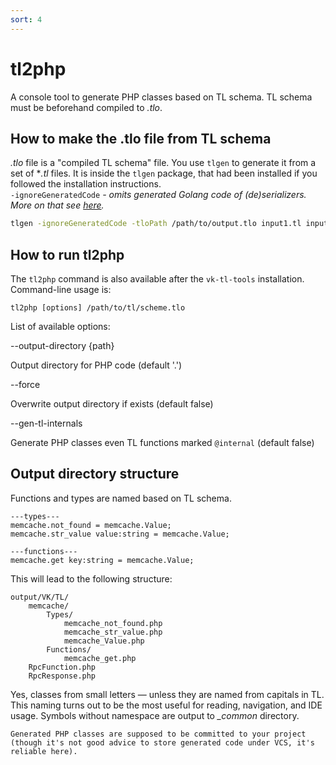 ```yaml
---
sort: 4
---
```


# tl2php

A console tool to generate PHP classes based on TL schema. TL schema must be beforehand compiled to *.tlo*.


## How to make the .tlo file from TL schema

*.tlo* file is a "compiled TL schema" file. You use `tlgen` to generate it from a set of **.tl* files. It is inside the `tlgen` package, that had been installed if you followed the installation instructions.  
`-ignoreGeneratedCode` *- omits generated Golang code of (de)serializers. More on that see [here](https://github.com/vkcom/tl).*
```bash
tlgen -ignoreGeneratedCode -tloPath /path/to/output.tlo input1.tl input2.tl ...
```


## How to run tl2php

The `tl2php` command is also available after the `vk-tl-tools` installation. Command-line usage is:
```
tl2php [options] /path/to/tl/scheme.tlo
```

List of available options:

<aside>--output-directory {path}</aside>

Output directory for PHP code (default '.')

<aside>--force</aside>

Overwrite output directory if exists (default false)

<aside>--gen-tl-internals</aside>

Generate PHP classes even TL functions marked `@internal` (default false)


## Output directory structure

Functions and types are named based on TL schema. 
```
---types---
memcache.not_found = memcache.Value;
memcache.str_value value:string = memcache.Value;

---functions---
memcache.get key:string = memcache.Value;
```

This will lead to the following structure:
```
output/VK/TL/
    memcache/
        Types/
            memcache_not_found.php
            memcache_str_value.php
            memcache_Value.php
        Functions/
            memcache_get.php
    RpcFunction.php 
    RpcResponse.php
```

Yes, classes from small letters — unless they are named from capitals in TL. This naming turns out to be the most useful for reading, navigation, and IDE usage. Symbols without namespace are output to *_common* directory. 


```note
Generated PHP classes are supposed to be committed to your project (though it's not good advice to store generated code under VCS, it's reliable here).
```

